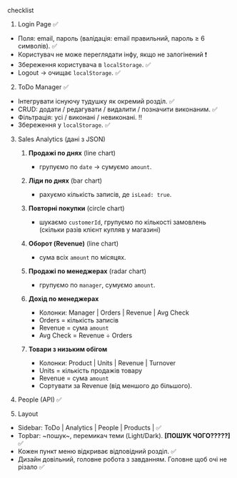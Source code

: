 checklist 

1. Login Page ✅
- Поля: email, пароль (валідація: email правильний, пароль ≥ 6 символів). ✅
- Користувач не може переглядати інфу, якщо не залогінений ❗
- Збереження користувача в `localStorage`. ✅
- Logout → очищає `localStorage`. ✅

2. ToDo Manager ✅
- Інтегрувати існуючу тудушку як окремий розділ. ✅ 
- CRUD: додати / редагувати / видалити / позначити виконаним. ✅
- Фільтрація: усі / виконані / невиконані. ‼️
- Збереження у `localStorage`. ✅

3. Sales Analytics (дані з JSON)
    1. **Продажі по днях** (line chart)
        - групуємо по `date` → сумуємо `amount`.
    1. **Ліди по днях** (bar chart)
        - рахуємо кількість записів, де `isLead: true`.
    1. **Повторні покупки** (circle chart)
        - шукаємо `customerId`, групуємо по кількості замовлень (скільки разів клієнт купляв у магазині)
    2. **Оборот (Revenue)** (line chart)
        - сума всіх `amount` по місяцях.
    1. **Продажі по менеджерах** (radar chart)
        - групуємо по `manager`, сумуємо `amount`.

    1. **Дохід по менеджерах**
        - Колонки: Manager | Orders | Revenue | Avg Check
        - Orders = кількість записів
        - Revenue = сума `amount`
        - Avg Check = Revenue ÷ Orders
    2. **Товари з низьким обігом**
        - Колонки: Product | Units | Revenue | Turnover
        - Units = кількість продажів товару
        - Revenue = сума `amount`
        - Сортувати за Revenue (від меншого до більшого).

4. People (API) ✅

5. Layout 
- Sidebar: ToDo | Analytics | People | Products | ✅
- Topbar: ~пошук~, перемикач теми (Light/Dark). **\[ПОШУК ЧОГО?????]** ✅
- Кожен пункт меню відкриває відповідний розділ. ✅
- Дизайн довільний, головне робота з завданням. Головне щоб очі не різало ✅

